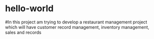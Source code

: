 # hello-world
#In this project am trying to develop a restaurant management project which will have customer record management, inventory management, sales and records
